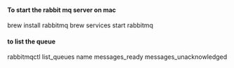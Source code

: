 
#### To start the rabbit mq server on mac

brew install rabbitmq
brew services start rabbitmq

#### to list the queue
rabbitmqctl list_queues name messages_ready messages_unacknowledged